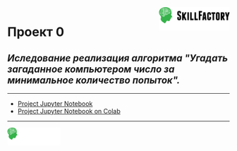 
<a href="https://skillfactory.ru/">
    <img src="https://raw.githubusercontent.com/dhegl/sf_ds/64c052f95af5d042844ed56f765c2cbb566d1680/main/static/medium.svg" alt="Онлайн-школа SkillFactory" width="160px" align="right" />
</a>


# Проект 0
## *Иследование реализация алгоритма "Угадать загаданное компьютером число за минимальное количество попыток".*

---

+ [Project Jupyter Notebook](task-game.ipynb)  
+ [Project Jupyter Notebook on Colab](https://colab.research.google.com/drive/1iiXziWyFiS8Mbgltwq7oseCgf3V3eb02)

---

<a href="https://skillfactory.ru/courses/data-science">
    <img src="https://raw.githubusercontent.com/dhegl/sf_ds/64c052f95af5d042844ed56f765c2cbb566d1680/main/static/small.svg" alt="Онлайн-школа SkillFactory Курсы по Data Science" width="120px" align="left" >
</a>
